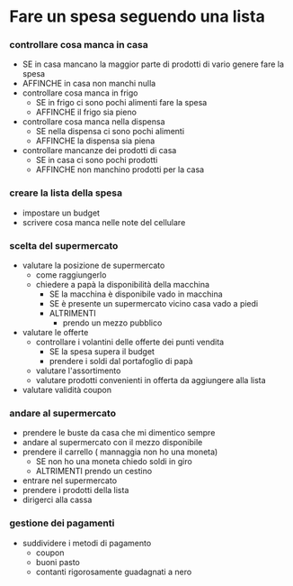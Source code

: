 # Fare un spesa seguendo una lista
### controllare cosa manca in casa
  - SE in casa mancano la maggior parte di prodotti di vario genere fare la spesa
  - AFFINCHE in casa non manchi nulla
  - controllare cosa manca in frigo
    - SE in frigo ci sono pochi alimenti fare la spesa
     - AFFINCHE il frigo sia pieno
  - controllare cosa manca nella dispensa
    - SE nella dispensa ci sono pochi alimenti
    - AFFINCHE la dispensa sia piena
  - controllare mancanze dei prodotti di casa
    - SE in casa ci sono pochi prodotti
    - AFFINCHE non manchino prodotti per la casa
### creare la lista della spesa
 - impostare un budget
  - scrivere cosa manca nelle note del cellulare
### scelta del supermercato
  - valutare la posizione de supermercato
    - come raggiungerlo
    - chiedere a papà la disponibilità della macchina
      - SE la macchina è disponibile vado in macchina
      - SE è presente un supermercato vicino casa vado a piedi
       - ALTRIMENTI
         - prendo un mezzo pubblico
  - valutare le offerte
    - controllare i volantini delle offerte dei punti vendita
      - SE la spesa supera il budget
       - prendere i soldi dal portafoglio di papà
    - valutare l'assortimento
    - valutare prodotti convenienti in offerta da aggiungere alla lista
  - valutare validità coupon
### andare al supermercato
 - prendere le buste da casa che mi dimentico sempre
 - andare al supermercato con il mezzo disponibile
 - prendere il carrello ( mannaggia non ho una moneta)
    - SE non ho una moneta chiedo soldi in giro
    - ALTRIMENTI prendo un cestino
 - entrare nel supermercato
 - prendere i prodotti della lista
 - dirigerci alla cassa
### gestione dei pagamenti
 - suddividere i metodi di pagamento
   - coupon
   - buoni pasto
   - contanti rigorosamente guadagnati a nero